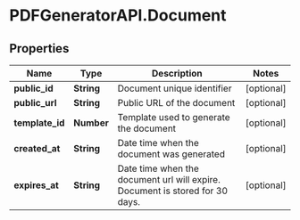 # PDFGeneratorAPI.Document

## Properties

Name | Type | Description | Notes
------------ | ------------- | ------------- | -------------
**public_id** | **String** | Document unique identifier | [optional] 
**public_url** | **String** | Public URL of the document | [optional] 
**template_id** | **Number** | Template used to generate the document | [optional] 
**created_at** | **String** | Date time when the document was generated | [optional] 
**expires_at** | **String** | Date time when the document url will expire. Document is stored for 30 days. | [optional] 


